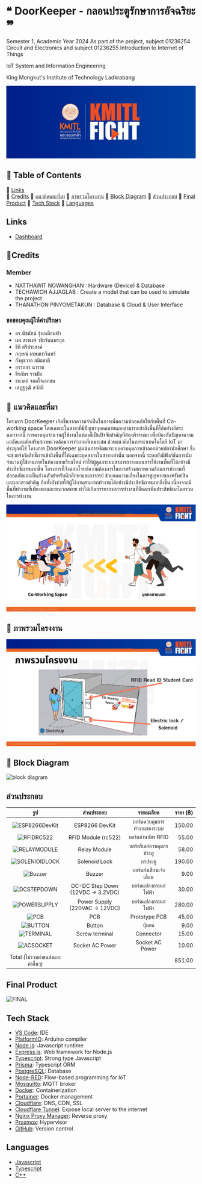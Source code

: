 # ❝ DoorKeeper - กลอนประตูรักษาการอัจฉริยะ ❞

Semester 1, Academic Year 2024
As part of the project, subject 01236254 Circuit and Electronics and subject 01236255 Introduction to Internet of Things

IoT System and Information Engineering

King Mongkut's Institute of Technology Ladkrabang

![My Project Screenshot](image/kmitlfight.png)

## 📁 Table of Contents

  🔸 [Links](#links) <br>
  🔸 [Credits](#Credits)
  🔸 [แนวคิดและที่มา](#แนวคิดและที่มา)
  🔸 [ภาพรวมโครงงาน](#ภาพรวมโครงงาน)
  🔸 [Block Diagram](#block-diagram)
  🔸 [ส่วนประกอบ](#ส่วนประกอบ)
  🔸 [Final Product](#final-product)
  🔸 [Tech Stack](#tech-stack)
  🔸 [Languages](#languages)

## Links

- [Dashboard](https://doornot.fakepng.dev/ui)

## 📍Credits

### Member
- NATTHAWIT NOWANGHAN : Hardware (Device) & Database
- TECHAWICH  AJJAGLAB : Create a model that can be used to simulate the project
- THANATHON  PINYOMETAKUN : Database & Cloud & User Interface  


### ขอขอบคุณผู้ให้คำปรึกษา
- ดร.นัชนัยน์ รุ่งเหมือนฟ้า
- ผศ.สรพงษ์ วชิรรัตนพรกุล
- ธิติ ศรีประสงค์
- กฤษณ์ เกษมเทวินทร์
- อังศุชวาล	สมิตชาติ
- อรรถกร นาราช
- ธีรภัทร	ราชปัก
- ธนาตย์ จอมใจเอกขน
- เสฎฐวุฒิ สวัสดี
  

## 📍 แนวคิดและที่มา

โครงการ DoorKeeper เกิดขึ้นจากความจำเป็นในการเพิ่มความปลอดภัยให้กับพื้นที่ Co-working space โดยเฉพาะในสาขาที่มีปัญหาบุคคลภายนอกสามารถเข้าถึงพื้นที่ได้อย่างอิสระ นอกจากนี้ การควบคุมจำนวนผู้ใช้งานในห้องก็เป็นปัจจัยสำคัญที่ต้องพิจารณา เพื่อป้องกันปัญหาความแออัดและส่งเสริมสภาพแวดล้อมการทำงานที่เหมาะสม ด้วยแนวคิดในการนำเทคโนโลยี IoT มาประยุกต์ใช้ โครงการ DoorKeeper มุ่งเน้นการพัฒนาระบบควบคุมการเข้าออกด้วยบัตรนักศึกษา ซึ่งจะช่วยจำกัดสิทธิ์การเข้าถึงพื้นที่ให้เฉพาะบุคลากรในสาขาเท่านั้น นอกจากนี้ ระบบยังมีฟังก์ชันการนับจำนวนผู้ใช้งานภายในห้องแบบเรียลไทม์ ทำให้ผู้ดูแลระบบสามารถวางแผนการใช้งานพื้นที่ได้อย่างมีประสิทธิภาพมากขึ้น โครงการนี้จึงตอบโจทย์ความต้องการในการสร้างสภาพแวดล้อมการทำงานที่ปลอดภัยและเป็นส่วนตัวสำหรับนักศึกษาและอาจารย์ ช่วยลดความเสี่ยงในการสูญหายของทรัพย์สินและเอกสารสำคัญ อีกทั้งยังช่วยให้ผู้ใช้งานสามารถทำงานได้อย่างมีประสิทธิภาพมากยิ่งขึ้น เนื่องจากมีพื้นที่ทำงานที่เพียงพอและสะดวกสบาย ทำให้เกิดบรรยากาศการทำงานที่ดีและเพิ่มประสิทธิผลโดยรวมในการทำงาน

![My Project Screenshot](image/image3.png) 

## 📍 ภาพรวมโครงงาน

![My Project Screenshot](image/image2.png) 

## 📍 Block Diagram

![block diagram](/assets/BlockDiagram.png)

## ส่วนประกอบ

|                     รูป                      |            ส่วนประกอบ             |         รายละเอียด         | ราคา (฿) |
| :------------------------------------------: | :-------------------------------: | :------------------------: | -------: |
| ![ESP8266DevKit](/assets/ESP8266DevKit.webp) |          ESP8266 DevKit           | บอร์ดควบคุมการทำงานของระบบ |   150.00 |
|     ![RFIDRC522](/assets/RFIDRC522.jpg)      |        RFID Module (rc522)        |     บอร์ดอ่านบัตร RFID     |    55.00 |
|   ![RELAYMODULE](/assets/RELAYMODULE.jpg)    |           Relay Module            |  บอร์ดรีเลย์ควบคุมกรประตู  |    58.00 |
| ![SOLENIOIDLOCK](/assets/SOLENOIDLOCK.webp)  |           Solenoid Lock           |          กรประตู           |   190.00 |
|        ![Buzzer](/assets/BUZZER.jpg)         |              Buzzer               |   บอร์ดส่งเสียงแจ้งเตือน   |     9.00 |
|    ![DCSTEPDOWN](/assets/DCSTEPDOWN.jpg)     | DC-DC Step Down (12VDC -> 3.2VDC) |    บอร์ดแปลงกระแสไฟฟ้า     |    30.00 |
|   ![POWERSUPPLY](/assets/POWERSUPPLY.jpg)    |  Power Supply (220VAC -> 12VDC)   |    บอร์ดแปลงกระแสไฟฟ้า     |   280.00 |
|           ![PCB](/assets/PCB.jpg)            |                PCB                |       Prototype PCB        |    45.00 |
|        ![BUTTON](/assets/BUTTON.webp)        |              Button               |           ปุ่มกด           |     9.00 |
|      ![TERMINAL](/assets/TERMINAL.jpg)       |          Screw terminal           |         Connector          |    15.00 |
|      ![ACSOCKET](/assets/ACSOCKET.jpg)       |          Socket AC Power          |      Socket AC Power       |    10.00 |
|      Total (ไม่รวมค่าขนส่งและค่าอื่นๆ)       |                                   |                            |   851.00 |

## Final Product

![FINAL](/assets/FINAL.jpg)

## Tech Stack

- [VS Code](https://code.visualstudio.com/): IDE
- [PlatformIO](https://platformio.org/): Arduino compiler
- [Node.js](https://nodejs.org/en/): Javascript runtime
- [Express.js](https://expressjs.com/): Web framework for Node.js
- [Typescript](https://www.typescriptlang.org/): Strong type Javascript
- [Prisma](https://www.prisma.io/): Typescript ORM
- [PostgreSQL](https://www.postgresql.org/): Database
- [Node-RED](https://nodered.org/): Flow-based programming for IoT
- [Mosquitto](https://mosquitto.org/): MQTT broker
- [Docker](https://www.docker.com/): Containerization
- [Portainer](https://www.portainer.io/): Docker management
- [Cloudflare](https://www.cloudflare.com/): DNS, CDN, SSL
- [Cloudflare Tunnel](https://www.cloudflare.com/products/tunnel/): Expose local server to the internet
- [Nginx Proxy Manager](https://nginxproxymanager.com/): Reverse proxy
- [Proxmox](https://www.proxmox.com/en/): Hypervisor
- [GitHub](https://github.com): Version control

## Languages

- [Javascript](https://developer.mozilla.org/en-US/docs/Web/JavaScript)
- [Typescript](https://www.typescriptlang.org/)
- [C++](https://en.wikipedia.org/wiki/C%2B%2B)
